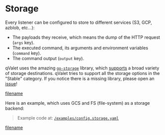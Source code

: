 # Storage

Every listener can be configured to store to different services (S3, GCP, azblob, etc…):

* The payloads they receive, which means the dump of the HTTP request (`args` key).
* The executed command, its arguments and environment variables (`command` key).
* The command output (`output` key).

qValet uses the amazing [`go-storage`](https://github.com/beyondstorage/go-storage) library,
which [supports](https://beyondstorage.io/docs/go-storage/services/index) a broad variety of storage
destinations. qValet tries to support all the storage options in the "Stable" category. If you notice there is a
missing library, please open an [issue](https://github.com/cmaster11/qvalet/issues)!

[filename](../pkg/storage.go ':include :type=code :fragment=storage-docs')

Here is an example, which uses GCS and FS (file-system) as a storage backend:

> Example code at: [`/examples/config.storage.yaml`](https://github.com/cmaster11/qvalet/tree/main/examples/config.storage.yaml)

[filename](../examples/config.storage.yaml ':include :type=code')